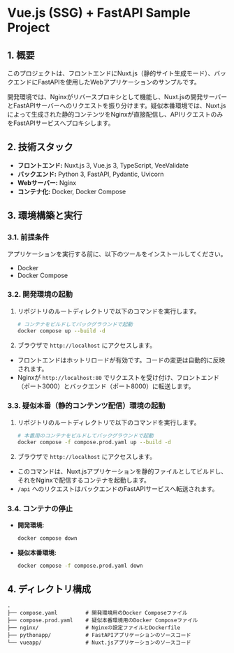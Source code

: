 # Vue.js (SSG) + FastAPI Sample Project

## 1. 概要

このプロジェクトは、フロントエンドにNuxt.js（静的サイト生成モード）、バックエンドにFastAPIを使用したWebアプリケーションのサンプルです。

開発環境では、Nginxがリバースプロキシとして機能し、Nuxt.jsの開発サーバーとFastAPIサーバーへのリクエストを振り分けます。疑似本番環境では、Nuxt.jsによって生成された静的コンテンツをNginxが直接配信し、APIリクエストのみをFastAPIサービスへプロキシします。

## 2. 技術スタック

- **フロントエンド:** Nuxt.js 3, Vue.js 3, TypeScript, VeeValidate
- **バックエンド:** Python 3, FastAPI, Pydantic, Uvicorn
- **Webサーバー:** Nginx
- **コンテナ化:** Docker, Docker Compose

## 3. 環境構築と実行

### 3.1. 前提条件

アプリケーションを実行する前に、以下のツールをインストールしてください。

- Docker
- Docker Compose

### 3.2. 開発環境の起動

1.  リポジトリのルートディレクトリで以下のコマンドを実行します。
    ```bash
    # コンテナをビルドしてバックグラウンドで起動
    docker compose up --build -d
    ```
2.  ブラウザで `http://localhost` にアクセスします。

- フロントエンドはホットリロードが有効です。コードの変更は自動的に反映されます。
- Nginxが `http://localhost:80` でリクエストを受け付け、フロントエンド（ポート3000）とバックエンド（ポート8000）に転送します。

### 3.3. 疑似本番（静的コンテンツ配信）環境の起動

1.  リポジトリのルートディレクトリで以下のコマンドを実行します。
    ```bash
    # 本番用のコンテナをビルドしてバックグラウンドで起動
    docker compose -f compose.prod.yaml up --build -d
    ```
2.  ブラウザで `http://localhost` にアクセスします。

- このコマンドは、Nuxt.jsアプリケーションを静的ファイルとしてビルドし、それをNginxで配信するコンテナを起動します。
- `/api` へのリクエストはバックエンドのFastAPIサービスへ転送されます。

### 3.4. コンテナの停止

- **開発環境:**
  ```bash
  docker compose down
  ```
- **疑似本番環境:**
  ```bash
  docker compose -f compose.prod.yaml down
  ```

## 4. ディレクトリ構成

```
.
├── compose.yaml         # 開発環境用のDocker Composeファイル
├── compose.prod.yaml    # 疑似本番環境用のDocker Composeファイル
├── nginx/               # Nginxの設定ファイルとDockerfile
├── pythonapp/           # FastAPIアプリケーションのソースコード
└── vueapp/              # Nuxt.jsアプリケーションのソースコード
```
